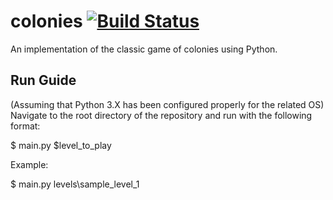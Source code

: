 # colonies [![Build Status](https://travis-ci.org/Wilfcastle/colonies.svg)](https://travis-ci.org/Wilfcastle/colonies)

An implementation of the classic game of colonies using Python.

## Run Guide

(Assuming that Python 3.X has been configured properly for the related OS)
Navigate to the root directory of the repository and run with the following format:

$ main.py $level_to_play

Example:

$ main.py levels\sample_level_1
